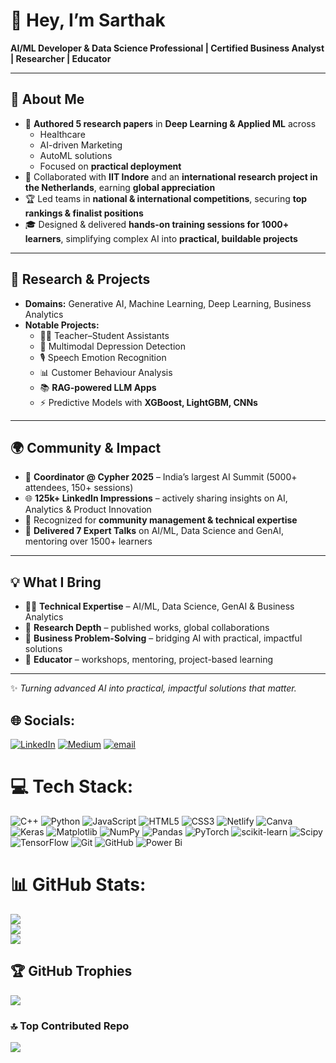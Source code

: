 # 👋 Hey, I’m Sarthak

**AI/ML Developer & Data Science Professional | Certified Business Analyst | Researcher | Educator**  

---

## 📄 About Me  
- 📝 **Authored 5 research papers** in **Deep Learning & Applied ML** across  
  - Healthcare  
  - AI-driven Marketing  
  - AutoML solutions  
  - Focused on **practical deployment**  
- 🤝 Collaborated with **IIT Indore** and an **international research project in the Netherlands**, earning **global appreciation**  
- 🏆 Led teams in **national & international competitions**, securing **top rankings & finalist positions**  
- 🎓 Designed & delivered **hands-on training sessions for 1000+ learners**, simplifying complex AI into **practical, buildable projects**  

---

## 🔬 Research & Projects  
- **Domains:** Generative AI, Machine Learning, Deep Learning, Business Analytics  
- **Notable Projects:**  
  - 🧑‍🏫 Teacher–Student Assistants  
  - 🧠 Multimodal Depression Detection  
  - 🎙️ Speech Emotion Recognition  
  - 📊 Customer Behaviour Analysis  
  - 📚 **RAG-powered LLM Apps**  
  - ⚡ Predictive Models with **XGBoost, LightGBM, CNNs**  

---

## 🌍 Community & Impact  
- 🤝 **Coordinator @ Cypher 2025** – India’s largest AI Summit (5000+ attendees, 150+ sessions)  
- 🌐 **125k+ LinkedIn Impressions** – actively sharing insights on AI, Analytics & Product Innovation  
- 📢 Recognized for **community management & technical expertise**
- 🎤 **Delivered 7 Expert Talks** on AI/ML, Data Science and GenAI, mentoring over 1500+ learners

---

## 💡 What I Bring  
- 🧑‍💻 **Technical Expertise** – AI/ML, Data Science, GenAI & Business Analytics  
- 🔬 **Research Depth** – published works, global collaborations  
- 💼 **Business Problem-Solving** – bridging AI with practical, impactful solutions  
- 🎤 **Educator** – workshops, mentoring, project-based learning

---

✨ *Turning advanced AI into practical, impactful solutions that matter.*  


## 🌐 Socials:
[![LinkedIn](https://img.shields.io/badge/LinkedIn-%230077B5.svg?logo=linkedin&logoColor=white)](https://linkedin.com/in/sarthakmangalmurti) [![Medium](https://img.shields.io/badge/Medium-12100E?logo=medium&logoColor=white)](https://medium.com/@sarthakmangalmurti) [![email](https://img.shields.io/badge/Email-D14836?logo=gmail&logoColor=white)](mailto:sarthakmangalmurti@gmail.com) 

# 💻 Tech Stack:
![C++](https://img.shields.io/badge/c++-%2300599C.svg?style=for-the-badge&logo=c%2B%2B&logoColor=white) ![Python](https://img.shields.io/badge/python-3670A0?style=for-the-badge&logo=python&logoColor=ffdd54) ![JavaScript](https://img.shields.io/badge/javascript-%23323330.svg?style=for-the-badge&logo=javascript&logoColor=%23F7DF1E) ![HTML5](https://img.shields.io/badge/html5-%23E34F26.svg?style=for-the-badge&logo=html5&logoColor=white) ![CSS3](https://img.shields.io/badge/css3-%231572B6.svg?style=for-the-badge&logo=css3&logoColor=white) ![Netlify](https://img.shields.io/badge/netlify-%23000000.svg?style=for-the-badge&logo=netlify&logoColor=#00C7B7) ![Canva](https://img.shields.io/badge/Canva-%2300C4CC.svg?style=for-the-badge&logo=Canva&logoColor=white) ![Keras](https://img.shields.io/badge/Keras-%23D00000.svg?style=for-the-badge&logo=Keras&logoColor=white) ![Matplotlib](https://img.shields.io/badge/Matplotlib-%23ffffff.svg?style=for-the-badge&logo=Matplotlib&logoColor=black) ![NumPy](https://img.shields.io/badge/numpy-%23013243.svg?style=for-the-badge&logo=numpy&logoColor=white) ![Pandas](https://img.shields.io/badge/pandas-%23150458.svg?style=for-the-badge&logo=pandas&logoColor=white) ![PyTorch](https://img.shields.io/badge/PyTorch-%23EE4C2C.svg?style=for-the-badge&logo=PyTorch&logoColor=white) ![scikit-learn](https://img.shields.io/badge/scikit--learn-%23F7931E.svg?style=for-the-badge&logo=scikit-learn&logoColor=white) ![Scipy](https://img.shields.io/badge/SciPy-%230C55A5.svg?style=for-the-badge&logo=scipy&logoColor=%white) ![TensorFlow](https://img.shields.io/badge/TensorFlow-%23FF6F00.svg?style=for-the-badge&logo=TensorFlow&logoColor=white) ![Git](https://img.shields.io/badge/git-%23F05033.svg?style=for-the-badge&logo=git&logoColor=white) ![GitHub](https://img.shields.io/badge/github-%23121011.svg?style=for-the-badge&logo=github&logoColor=white) ![Power Bi](https://img.shields.io/badge/power_bi-F2C811?style=for-the-badge&logo=powerbi&logoColor=black)
# 📊 GitHub Stats:
![](https://github-readme-stats.vercel.app/api?username=Sarthakcreate&theme=dark&hide_border=false&include_all_commits=false&count_private=false)<br/>
![](https://nirzak-streak-stats.vercel.app/?user=Sarthakcreate&theme=dark&hide_border=false)<br/>
![](https://github-readme-stats.vercel.app/api/top-langs/?username=Sarthakcreate&theme=dark&hide_border=false&include_all_commits=false&count_private=false&layout=compact)

## 🏆 GitHub Trophies
![](https://github-profile-trophy.vercel.app/?username=Sarthakcreate&theme=radical&no-frame=false&no-bg=true&margin-w=4)

### 🔝 Top Contributed Repo
![](https://github-contributor-stats.vercel.app/api?username=Sarthakcreate&limit=5&theme=dark&combine_all_yearly_contributions=true)

<!-- Proudly created with GPRM ( https://gprm.itsvg.in ) -->
